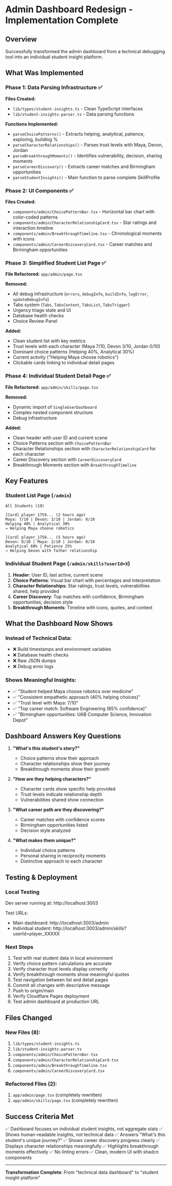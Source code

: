 # Admin Dashboard Redesign - Implementation Complete

## Overview
Successfully transformed the admin dashboard from a technical debugging tool into an individual student insight platform.

## What Was Implemented

### Phase 1: Data Parsing Infrastructure ✅
**Files Created:**
- `lib/types/student-insights.ts` - Clean TypeScript interfaces
- `lib/student-insights-parser.ts` - Data parsing functions

**Functions Implemented:**
- `parseChoicePatterns()` - Extracts helping, analytical, patience, exploring, building %
- `parseCharacterRelationships()` - Parses trust levels with Maya, Devon, Jordan
- `parseBreakthroughMoments()` - Identifies vulnerability, decision, sharing moments
- `parseCareerDiscovery()` - Extracts career matches and Birmingham opportunities
- `parseStudentInsights()` - Main function to parse complete SkillProfile

### Phase 2: UI Components ✅
**Files Created:**
- `components/admin/ChoicePatternBar.tsx` - Horizontal bar chart with color-coded patterns
- `components/admin/CharacterRelationshipCard.tsx` - Star ratings and interaction timeline
- `components/admin/BreakthroughTimeline.tsx` - Chronological moments with icons
- `components/admin/CareerDiscoveryCard.tsx` - Career matches and Birmingham opportunities

### Phase 3: Simplified Student List Page ✅
**File Refactored:** `app/admin/page.tsx`

**Removed:**
- All debug infrastructure (`errors`, `debugInfo`, `buildInfo`, `logError`, `updateDebugInfo`)
- Tabs system (`Tabs`, `TabsContent`, `TabsList`, `TabsTrigger`)
- Urgency triage state and UI
- Database health checks
- Choice Review Panel

**Added:**
- Clean student list with key metrics
- Trust levels with each character (Maya 7/10, Devon 3/10, Jordan 0/10)
- Dominant choice patterns (Helping 40%, Analytical 30%)
- Current activity ("Helping Maya choose robotics")
- Clickable cards linking to individual detail pages

### Phase 4: Individual Student Detail Page ✅
**File Refactored:** `app/admin/skills/page.tsx`

**Removed:**
- Dynamic import of `SingleUserDashboard`
- Complex nested component structure
- Debug infrastructure

**Added:**
- Clean header with user ID and current scene
- Choice Patterns section with `ChoicePatternBar`
- Character Relationships section with `CharacterRelationshipCard` for each character
- Career Discovery section with `CareerDiscoveryCard`
- Breakthrough Moments section with `BreakthroughTimeline`

## Key Features

### Student List Page (`/admin`)
```
All Students (19)

[Card] player_1759... (2 hours ago)
Maya: 7/10 | Devon: 3/10 | Jordan: 0/10
Helping 40% | Analytical 30%
→ Helping Maya choose robotics

[Card] player_1758... (5 hours ago)
Devon: 8/10 | Maya: 2/10 | Jordan: 0/10
Analytical 60% | Patience 25%
→ Helping Devon with father relationship
```

### Individual Student Page (`/admin/skills?userId=X`)
1. **Header**: User ID, last active, current scene
2. **Choice Patterns**: Visual bar chart with percentages and interpretation
3. **Character Relationships**: Star ratings, trust levels, vulnerabilities shared, help provided
4. **Career Discovery**: Top matches with confidence, Birmingham opportunities, decision style
5. **Breakthrough Moments**: Timeline with icons, quotes, and context

## What the Dashboard Now Shows

### Instead of Technical Data:
- ❌ Build timestamps and environment variables
- ❌ Database health checks
- ❌ Raw JSON dumps
- ❌ Debug error logs

### Shows Meaningful Insights:
- ✅ "Student helped Maya choose robotics over medicine"
- ✅ "Consistent empathetic approach (40% helping choices)"
- ✅ "Trust level with Maya: 7/10"
- ✅ "Top career match: Software Engineering (85% confidence)"
- ✅ "Birmingham opportunities: UAB Computer Science, Innovation Depot"

## Dashboard Answers Key Questions

1. **"What's this student's story?"**
   - Choice patterns show their approach
   - Character relationships show their journey
   - Breakthrough moments show their growth

2. **"How are they helping characters?"**
   - Character cards show specific help provided
   - Trust levels indicate relationship depth
   - Vulnerabilities shared show connection

3. **"What career path are they discovering?"**
   - Career matches with confidence scores
   - Birmingham opportunities listed
   - Decision style analyzed

4. **"What makes them unique?"**
   - Individual choice patterns
   - Personal sharing in reciprocity moments
   - Distinctive approach to each character

## Testing & Deployment

### Local Testing
Dev server running at: http://localhost:3003

Test URLs:
- Main dashboard: http://localhost:3003/admin
- Individual student: http://localhost:3003/admin/skills?userId=player_XXXXX

### Next Steps
1. Test with real student data in local environment
2. Verify choice pattern calculations are accurate
3. Verify character trust levels display correctly
4. Verify breakthrough moments show meaningful quotes
5. Test navigation between list and detail pages
6. Commit all changes with descriptive message
7. Push to origin/main
8. Verify Cloudflare Pages deployment
9. Test admin dashboard at production URL

## Files Changed

### New Files (8):
1. `lib/types/student-insights.ts`
2. `lib/student-insights-parser.ts`
3. `components/admin/ChoicePatternBar.tsx`
4. `components/admin/CharacterRelationshipCard.tsx`
5. `components/admin/BreakthroughTimeline.tsx`
6. `components/admin/CareerDiscoveryCard.tsx`

### Refactored Files (2):
1. `app/admin/page.tsx` (completely rewritten)
2. `app/admin/skills/page.tsx` (completely rewritten)

## Success Criteria Met

✅ Dashboard focuses on individual student insights, not aggregate stats
✅ Shows human-readable insights, not technical data
✅ Answers "What's this student's unique journey?"
✅ Shows career discovery progress clearly
✅ Displays character relationships meaningfully
✅ Highlights breakthrough moments effectively
✅ No linting errors
✅ Clean, modern UI with shadcn components

---

**Transformation Complete**: From "technical data dashboard" to "student insight platform"

